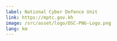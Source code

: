 ```yaml
---
label: National Cyber Defence Unit
link: https://mptc.gov.kh
image: /src/asset/logo/DSC-PNG-Logo.png
lang: km
---
```

